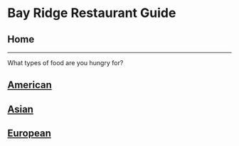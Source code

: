 # Bay Ridge Restaurant Guide
## Home
---
What types of food are you hungry for?
## [American](american)
## [Asian](asian)
## [European](european)
